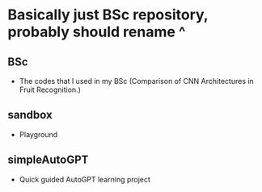 # Basically just BSc repository, probably should rename ^

## BSc
* The codes that I used in my BSc (Comparison of CNN Architectures in Fruit Recognition.)

## sandbox
* Playground

## simpleAutoGPT
* Quick guided AutoGPT learning project
